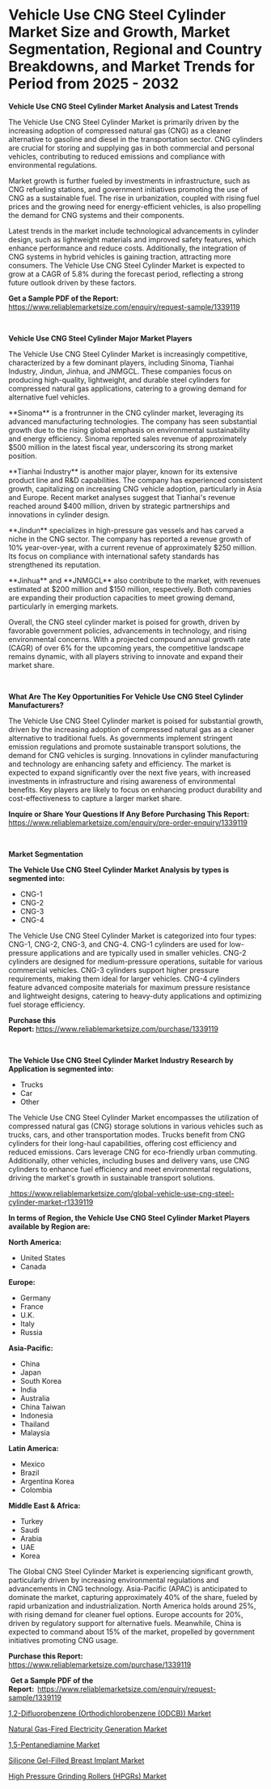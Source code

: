 <p><h1>Vehicle Use CNG Steel Cylinder Market Size and Growth, Market Segmentation, Regional and Country Breakdowns, and Market Trends for Period from 2025 -  2032</h1></p><p><strong>Vehicle Use CNG Steel Cylinder Market Analysis and Latest Trends</strong></p>
<p><p>The Vehicle Use CNG Steel Cylinder Market is primarily driven by the increasing adoption of compressed natural gas (CNG) as a cleaner alternative to gasoline and diesel in the transportation sector. CNG cylinders are crucial for storing and supplying gas in both commercial and personal vehicles, contributing to reduced emissions and compliance with environmental regulations. </p><p>Market growth is further fueled by investments in infrastructure, such as CNG refueling stations, and government initiatives promoting the use of CNG as a sustainable fuel. The rise in urbanization, coupled with rising fuel prices and the growing need for energy-efficient vehicles, is also propelling the demand for CNG systems and their components. </p><p>Latest trends in the market include technological advancements in cylinder design, such as lightweight materials and improved safety features, which enhance performance and reduce costs. Additionally, the integration of CNG systems in hybrid vehicles is gaining traction, attracting more consumers. The Vehicle Use CNG Steel Cylinder Market is expected to grow at a CAGR of 5.8% during the forecast period, reflecting a strong future outlook driven by these factors.</p></p>
<p><strong>Get a Sample PDF of the Report:&nbsp;</strong> <a href="https://www.reliablemarketsize.com/enquiry/request-sample/1339119?utm_campaign=1897&utm_medium=2&utm_source=Github&utm_content=ia&utm_term=08012025&utm_id=vehicle-use-cng-steel-cylinder">https://www.reliablemarketsize.com/enquiry/request-sample/1339119</a></p>
<p>&nbsp;</p>
<p><strong>Vehicle Use CNG Steel Cylinder Major Market Players</strong></p>
<p><p>The Vehicle Use CNG Steel Cylinder Market is increasingly competitive, characterized by a few dominant players, including Sinoma, Tianhai Industry, Jindun, Jinhua, and JNMGCL. These companies focus on producing high-quality, lightweight, and durable steel cylinders for compressed natural gas applications, catering to a growing demand for alternative fuel vehicles.</p><p>**Sinoma** is a frontrunner in the CNG cylinder market, leveraging its advanced manufacturing technologies. The company has seen substantial growth due to the rising global emphasis on environmental sustainability and energy efficiency. Sinoma reported sales revenue of approximately $500 million in the latest fiscal year, underscoring its strong market position. </p><p>**Tianhai Industry** is another major player, known for its extensive product line and R&D capabilities. The company has experienced consistent growth, capitalizing on increasing CNG vehicle adoption, particularly in Asia and Europe. Recent market analyses suggest that Tianhai's revenue reached around $400 million, driven by strategic partnerships and innovations in cylinder design.</p><p>**Jindun** specializes in high-pressure gas vessels and has carved a niche in the CNG sector. The company has reported a revenue growth of 10% year-over-year, with a current revenue of approximately $250 million. Its focus on compliance with international safety standards has strengthened its reputation.</p><p>**Jinhua** and **JNMGCL** also contribute to the market, with revenues estimated at $200 million and $150 million, respectively. Both companies are expanding their production capacities to meet growing demand, particularly in emerging markets.</p><p>Overall, the CNG steel cylinder market is poised for growth, driven by favorable government policies, advancements in technology, and rising environmental concerns. With a projected compound annual growth rate (CAGR) of over 6% for the upcoming years, the competitive landscape remains dynamic, with all players striving to innovate and expand their market share.</p></p>
<p>&nbsp;</p>
<p><strong>What Are The Key Opportunities For Vehicle Use CNG Steel Cylinder Manufacturers?</strong></p>
<p><p>The Vehicle Use CNG Steel Cylinder market is poised for substantial growth, driven by the increasing adoption of compressed natural gas as a cleaner alternative to traditional fuels. As governments implement stringent emission regulations and promote sustainable transport solutions, the demand for CNG vehicles is surging. Innovations in cylinder manufacturing and technology are enhancing safety and efficiency. The market is expected to expand significantly over the next five years, with increased investments in infrastructure and rising awareness of environmental benefits. Key players are likely to focus on enhancing product durability and cost-effectiveness to capture a larger market share.</p></p>
<p><strong>Inquire or Share Your Questions If Any Before Purchasing This Report:</strong> <a href="https://www.reliablemarketsize.com/enquiry/pre-order-enquiry/1339119?utm_campaign=1897&utm_medium=2&utm_source=Github&utm_content=ia&utm_term=08012025&utm_id=vehicle-use-cng-steel-cylinder">https://www.reliablemarketsize.com/enquiry/pre-order-enquiry/1339119</a></p>
<p>&nbsp;</p>
<p><strong>Market Segmentation</strong></p>
<p><strong>The Vehicle Use CNG Steel Cylinder Market Analysis by types is segmented into:</strong></p>
<p><ul><li>CNG-1</li><li>CNG-2</li><li>CNG-3</li><li>CNG-4</li></ul></p>
<p><p>The Vehicle Use CNG Steel Cylinder Market is categorized into four types: CNG-1, CNG-2, CNG-3, and CNG-4. CNG-1 cylinders are used for low-pressure applications and are typically used in smaller vehicles. CNG-2 cylinders are designed for medium-pressure operations, suitable for various commercial vehicles. CNG-3 cylinders support higher pressure requirements, making them ideal for larger vehicles. CNG-4 cylinders feature advanced composite materials for maximum pressure resistance and lightweight designs, catering to heavy-duty applications and optimizing fuel storage efficiency.</p></p>
<p><strong>Purchase this Report:&nbsp;</strong><a href="https://www.reliablemarketsize.com/purchase/1339119?utm_campaign=1897&utm_medium=2&utm_source=Github&utm_content=ia&utm_term=08012025&utm_id=vehicle-use-cng-steel-cylinder">https://www.reliablemarketsize.com/purchase/1339119</a></p>
<p>&nbsp;</p>
<p><strong>The Vehicle Use CNG Steel Cylinder Market Industry Research by Application is segmented into:</strong></p>
<p><ul><li>Trucks</li><li>Car</li><li>Other</li></ul></p>
<p><p>The Vehicle Use CNG Steel Cylinder Market encompasses the utilization of compressed natural gas (CNG) storage solutions in various vehicles such as trucks, cars, and other transportation modes. Trucks benefit from CNG cylinders for their long-haul capabilities, offering cost efficiency and reduced emissions. Cars leverage CNG for eco-friendly urban commuting. Additionally, other vehicles, including buses and delivery vans, use CNG cylinders to enhance fuel efficiency and meet environmental regulations, driving the market's growth in sustainable transport solutions.</p></p>
<p><a href="https://www.reliablemarketsize.com/global-vehicle-use-cng-steel-cylinder-market-r1339119?utm_campaign=1897&utm_medium=2&utm_source=Github&utm_content=ia&utm_term=08012025&utm_id=vehicle-use-cng-steel-cylinder">&nbsp;https://www.reliablemarketsize.com/global-vehicle-use-cng-steel-cylinder-market-r1339119</a></p>
<p><strong>In terms of Region, the Vehicle Use CNG Steel Cylinder Market Players available by Region are:</strong></p>
<p>
    <p> <strong> North America: </strong>
        <ul>
            <li>United States</li>
            <li>Canada</li>
        </ul>
        </p> 
    <p> <strong> Europe: </strong>
        <ul>
            <li>Germany</li>
            <li>France</li>
            <li>U.K.</li>
            <li>Italy</li>
            <li>Russia</li>
        </ul>
        </p> 
    <p> <strong> Asia-Pacific: </strong>
        <ul>
            <li>China</li>
            <li>Japan</li>
            <li>South Korea</li>
            <li>India</li>
            <li>Australia</li>
            <li>China Taiwan</li>
            <li>Indonesia</li>
            <li>Thailand</li>
            <li>Malaysia</li>
        </ul>
        </p> 
    <p> <strong> Latin America: </strong>
        <ul>
            <li>Mexico</li>
            <li>Brazil</li>
            <li>Argentina Korea</li>
            <li>Colombia</li>
        </ul>
        </p> 
    <p> <strong> Middle East & Africa: </strong>
        <ul>
            <li>Turkey</li>
            <li>Saudi</li>
            <li>Arabia</li>
            <li>UAE</li>
            <li>Korea</li>
        </ul>
    </p>
    </p>
<p><p>The Global CNG Steel Cylinder Market is experiencing significant growth, particularly driven by increasing environmental regulations and advancements in CNG technology. Asia-Pacific (APAC) is anticipated to dominate the market, capturing approximately 40% of the share, fueled by rapid urbanization and industrialization. North America holds around 25%, with rising demand for cleaner fuel options. Europe accounts for 20%, driven by regulatory support for alternative fuels. Meanwhile, China is expected to command about 15% of the market, propelled by government initiatives promoting CNG usage.</p></p>
<p><strong>Purchase this Report: </strong><a href="https://www.reliablemarketsize.com/purchase/1339119?utm_campaign=1897&utm_medium=2&utm_source=Github&utm_content=ia&utm_term=08012025&utm_id=vehicle-use-cng-steel-cylinder">https://www.reliablemarketsize.com/purchase/1339119</a></p>
<p>&nbsp;<strong>Get a Sample PDF of the Report:&nbsp;&nbsp;</strong><a href="https://www.reliablemarketsize.com/enquiry/request-sample/1339119?utm_campaign=1897&utm_medium=2&utm_source=Github&utm_content=ia&utm_term=08012025&utm_id=vehicle-use-cng-steel-cylinder">https://www.reliablemarketsize.com/enquiry/request-sample/1339119</a></p>
<p><strong></strong></p>
<p><p><a href="https://www.linkedin.com/pulse/industry-experts-project-12-difluorobenzene-orthodichlorobenzene-odcb-iysre?utm_campaign=1897&utm_medium=2&utm_source=Github&utm_content=ia&utm_term=08012025&utm_id=vehicle-use-cng-steel-cylinder">1,2-Difluorobenzene (Orthodichlorobenzene (ODCB)) Market</a></p><p><a href="https://www.linkedin.com/pulse/future-natural-gas-fired-electricity-generation-market-size-trends-industrys-pjvfe?utm_campaign=1897&utm_medium=2&utm_source=Github&utm_content=ia&utm_term=08012025&utm_id=vehicle-use-cng-steel-cylinder">Natural Gas-Fired Electricity Generation Market</a></p><p><a href="https://www.linkedin.com/pulse/investigating-15-pentanediamine-market-size-projected-cagr-48-evaluation-uuj5c?utm_campaign=1897&utm_medium=2&utm_source=Github&utm_content=ia&utm_term=08012025&utm_id=vehicle-use-cng-steel-cylinder">1,5-Pentanediamine Market</a></p><p><a href="https://www.linkedin.com/pulse/comprehensive-silicone-gel-filled-breast-implant-market-report-segmentation-gkpie?utm_campaign=1897&utm_medium=2&utm_source=Github&utm_content=ia&utm_term=08012025&utm_id=vehicle-use-cng-steel-cylinder">Silicone Gel-Filled Breast Implant Market</a></p><p><a href="https://github.com/ChiragRP21/Market-Research-Report-List-7/blob/main/high-pressure-grinding-rollers-hpgrs-market.md?utm_campaign=1897&utm_medium=2&utm_source=Github&utm_content=ia&utm_term=08012025&utm_id=vehicle-use-cng-steel-cylinder">High Pressure Grinding Rollers (HPGRs) Market</a></p></p>